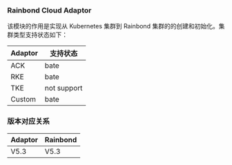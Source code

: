 ### Rainbond Cloud Adaptor

该模块的作用是实现从 Kubernetes 集群到 Rainbond 集群的的创建和初始化。集群类型支持状态如下：

| Adaptor | 支持状态    |
| ------- | ----------- |
| ACK     | bate        |
| RKE     | bate        |
| TKE     | not support |
| Custom  | bate        |

### 版本对应关系

| Adaptor | Rainbond |
| ------- | -------- |
| V5.3    | V5.3     |
